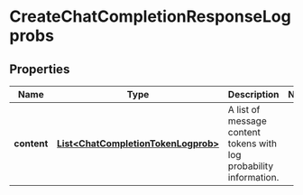 # CreateChatCompletionResponseLogprobs

## Properties
Name | Type | Description | Notes
------------ | ------------- | ------------- | -------------
**content** | [**List&lt;ChatCompletionTokenLogprob&gt;**](ChatCompletionTokenLogprob.md) | A list of message content tokens with log probability information. | 
